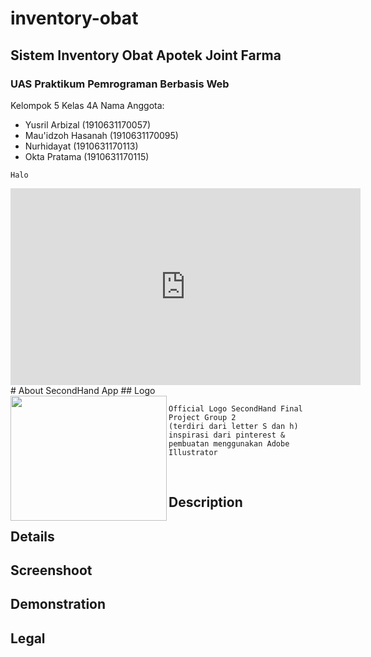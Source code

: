 # inventory-obat
## Sistem Inventory Obat Apotek Joint Farma

### UAS Praktikum Pemrograman Berbasis Web
Kelompok 5 Kelas 4A
Nama Anggota:
- Yusril Arbizal      (1910631170057)
- Mau'idzoh Hasanah   (1910631170095)
- Nurhidayat          (1910631170113)
- Okta Pratama        (1910631170115)

``Halo``

<!DOCTYPE html>
<html>
<head>
    <title>Judul Website</title>
</head>
<body>
    <iframe width="560" height="315" src="https://www.youtube.com/embed/wxTL0LhR1oE" title="YouTube video player" frameborder="0" allow="accelerometer; autoplay; clipboard-write; encrypted-media; gyroscope; picture-in-picture" allowfullscreen></iframe>
</body>
</html>
# About SecondHand App
## Logo
<br>
<img src="https://user-images.githubusercontent.com/96243284/174308292-9b2b66f9-314e-408f-bd6c-0f6d8bac330d.png" width="250" height="200" align="left"> 

```
Official Logo SecondHand Final Project Group 2
(terdiri dari letter S dan h)
inspirasi dari pinterest & pembuatan menggunakan Adobe Illustrator
````
<br>

## Description
## Details
## Screenshoot
## Demonstration
## Legal
````
